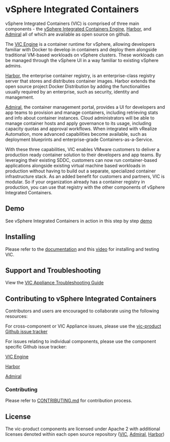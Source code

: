 # vSphere Integrated Containers

vSphere Integrated Containers (VIC) is comprised of three main components -
the [vSphere Integrated Containers Engine](https://github.com/vmware/vic), [Harbor](https://github.com/vmware/harbor), and [Admiral](https://github.com/vmware/admiral) all of which are available as open source on github.

The [VIC Engine](https://github.com/vmware/vic) is a container runtime for vSphere, allowing developers familiar with Docker to develop in containers and deploy them alongside traditional VM-based workloads on vSphere clusters. These workloads can be managed through the vSphere UI in a way familiar to existing vSphere admins.

[Harbor](https://github.com/vmware/harbor), the enterprise container registry, is an enterprise-class registry server that stores and distributes container images. Harbor extends the open source project Docker Distribution by adding the functionalities usually required by an enterprise, such as security, identity and management.

[Admiral](https://github.com/vmware/admiral), the container management portal, provides a UI for developers and app teams to provision and manage containers, including retrieving stats and info about container instances. Cloud administrators will be able to manage container hosts and apply governance to its usage, including capacity quotas and approval workflows. When integrated with vRealize Automation, more advanced capabilities become available, such as deployment blueprints and enterprise-grade Containers-as-a-Service.

With these three capabilities, VIC enables VMware customers to deliver a production ready container solution to their developers and app teams. By leveraging their existing SDDC, customers can now run container-based applications alongside existing virtual machine based workloads in production without having to build out a separate, specialized container infrastructure stack. As an added benefit for customers and partners, VIC is modular. So if your organization already has a container registry in production, you can use that registry with the other components of vSphere Integrated Containers.

## Demo
See vSphere Integrated Containers in action in this step by step [demo](https://www.youtube.com/watch?v=EyN71qe_iWs) 

## Installing
Please refer to the [documentation](https://vmware.github.io/vic-product/#documentation) and this [video](https://www.youtube.com/watch?v=7WRFhJLZHJI) for installing and testing VIC. 

## Support and Troubleshooting

View the [VIC Appliance Troubleshooting Guide](installer/docs/SUPPORT.md)

## Contributing to vSphere Integrated Containers

Contributors and users are encouraged to collaborate using the following resources:

For cross-component or VIC Appliance issues, please use the [vic-product Github issue tracker](https://github.com/vmware/vic-product/issues)

For issues relating to individual components, please use the component specific Github issue tracker:

[VIC Engine](https://github.com/vmware/vic/issues)

[Harbor](https://github.com/vmware/harbor/issues)

[Admiral](https://github.com/vmware/admiral/issues)

### Contributing

Please refer to [CONTRIBUTING.md](CONTRIBUTING.md) for contribution process.



## License
The vic-product components are licensed under Apache 2 with additional licenses denoted within each open source repository ([VIC](https://github.com/vmware/vic/blob/master/LICENSE), [Admiral](https://github.com/vmware/admiral/blob/master/LICENSE), [Harbor](https://github.com/vmware/harbor/blob/master/LICENSE))

